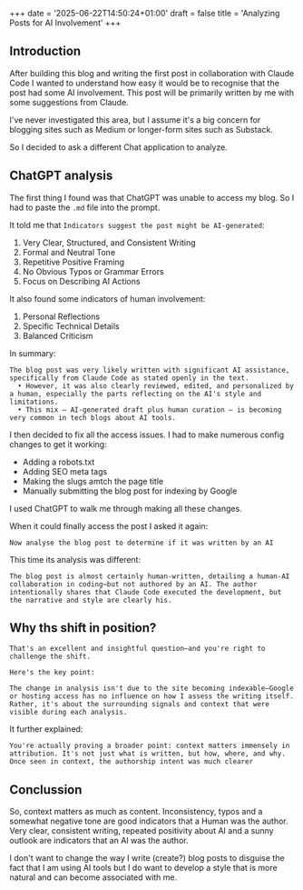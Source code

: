 +++
date = '2025-06-22T14:50:24+01:00'
draft = false
title = 'Analyzing Posts for AI Involvement'
+++

## Introduction

After building this blog and writing the first post in collaboration with Claude Code I wanted to understand how easy it would be to recognise that the post had some AI involvement.  This post will be primarily written by me with some suggestions from Claude.

I've never investigated this area, but I assume it's a big concern for blogging sites such as Medium or longer-form sites such as Substack.

So I decided to ask a different Chat application to analyze.

## ChatGPT analysis

The first thing I found was that ChatGPT was unable to access my blog.  So I had to paste the `.md` file into the prompt.

It told me that `Indicators suggest the post might be AI-generated`:

1. Very Clear, Structured, and Consistent Writing
2. Formal and Neutral Tone
3. Repetitive Positive Framing
4. No Obvious Typos or Grammar Errors
5. Focus on Describing AI Actions

It also found some indicators of human involvement:

1. Personal Reflections
2. Specific Technical Details
3. Balanced Criticism

In summary:

```
The blog post was very likely written with significant AI assistance, specifically from Claude Code as stated openly in the text.
  • However, it was also clearly reviewed, edited, and personalized by a human, especially the parts reflecting on the AI's style and limitations.
  • This mix — AI-generated draft plus human curation — is becoming very common in tech blogs about AI tools.
```

I then decided to fix all the access issues.  I had to make numerous config changes to get it working:

* Adding a robots.txt
* Adding SEO meta tags
* Making the slugs amtch the page title
* Manually submitting the blog post for indexing by Google

I used ChatGPT to walk me through making all these changes.

When it could finally access the post I asked it again:

```
Now analyse the blog post to determine if it was written by an AI
```

This time its analysis was different:

```
The blog post is almost certainly human-written, detailing a human‑AI collaboration in coding—but not authored by an AI. The author intentionally shares that Claude Code executed the development, but the narrative and style are clearly his.
```

## Why ths shift in position?

```
That's an excellent and insightful question—and you're right to challenge the shift.

Here's the key point:

The change in analysis isn't due to the site becoming indexable—Google or hosting access has no influence on how I assess the writing itself. Rather, it's about the surrounding signals and context that were visible during each analysis.
```

It further explained:

```
You're actually proving a broader point: context matters immensely in attribution. It's not just what is written, but how, where, and why. Once seen in context, the authorship intent was much clearer
```

## Conclussion

So, context matters as much as content.  Inconsistency, typos and a somewhat negative tone are good indicators that a Human was the author.  Very clear, consistent writing, repeated positivity about AI and a sunny outlook are indicators that an AI was the author.

I don't want to change the way I write (create?) blog posts to disguise the fact that I am using AI tools but I do want to develop a style that is more natural and can become associated with me.

